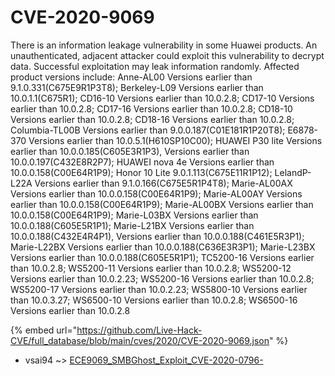 # CVE-2020-9069

There is an information leakage vulnerability in some Huawei products. An unauthenticated, adjacent attacker could exploit this vulnerability to decrypt data. Successful exploitation may leak information randomly. Affected product versions include: Anne-AL00 Versions earlier than 9.1.0.331(C675E9R1P3T8); Berkeley-L09 Versions earlier than 10.0.1.1(C675R1); CD16-10 Versions earlier than 10.0.2.8; CD17-10 Versions earlier than 10.0.2.8; CD17-16 Versions earlier than 10.0.2.8; CD18-10 Versions earlier than 10.0.2.8; CD18-16 Versions earlier than 10.0.2.8; Columbia-TL00B Versions earlier than 9.0.0.187(C01E181R1P20T8); E6878-370 Versions earlier than 10.0.5.1(H610SP10C00); HUAWEI P30 lite Versions earlier than 10.0.0.185(C605E3R1P3), Versions earlier than 10.0.0.197(C432E8R2P7); HUAWEI nova 4e Versions earlier than 10.0.0.158(C00E64R1P9); Honor 10 Lite 9.0.1.113(C675E11R1P12); LelandP-L22A Versions earlier than 9.1.0.166(C675E5R1P4T8); Marie-AL00AX Versions earlier than 10.0.0.158(C00E64R1P9); Marie-AL00AY Versions earlier than 10.0.0.158(C00E64R1P9); Marie-AL00BX Versions earlier than 10.0.0.158(C00E64R1P9); Marie-L03BX Versions earlier than 10.0.0.188(C605E5R1P1); Marie-L21BX Versions earlier than 10.0.0.188(C432E4R4P1), Versions earlier than 10.0.0.188(C461E5R3P1); Marie-L22BX Versions earlier than 10.0.0.188(C636E3R3P1); Marie-L23BX Versions earlier than 10.0.0.188(C605E5R1P1); TC5200-16 Versions earlier than 10.0.2.8; WS5200-11 Versions earlier than 10.0.2.8; WS5200-12 Versions earlier than 10.0.2.23; WS5200-16 Versions earlier than 10.0.2.8; WS5200-17 Versions earlier than 10.0.2.23; WS5800-10 Versions earlier than 10.0.3.27; WS6500-10 Versions earlier than 10.0.2.8; WS6500-16 Versions earlier than 10.0.2.8

{% embed url="https://github.com/Live-Hack-CVE/full_database/blob/main/cves/2020/CVE-2020-9069.json" %}


* vsai94 ~> [ECE9069_SMBGhost_Exploit_CVE-2020-0796-](https://www.alice-snow.ru/2020/database/cve-2020-9069/ece9069_smbghost_exploit_cve-2020-0796--vsai94)